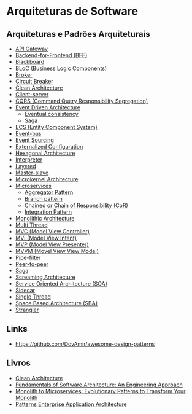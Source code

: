 # Arquiteturas de Software

## Arquiteturas e Padrões Arquiteturais
- [API Gateway](https://towardsdatascience.com/microservice-architecture-and-its-10-most-important-design-patterns-824952d7fa41)
- [Backend-for-Frontend (BFF)](https://medium.com/better-programming/modern-day-architecture-design-patterns-for-software-professionals-9056ee1ed977)
- [Blackboard](https://towardsdatascience.com/10-common-software-architectural-patterns-in-a-nutshell-a0b47a1e9013)
- [BLoC (Business Logic Components)](https://www.didierboelens.com/2018/08/reactive-programming-streams-bloc/)
- [Broker](http://www.dossier-andreas.net/software_architecture/broker.html)
- [Circuit Breaker](https://medium.com/better-programming/modern-day-architecture-design-patterns-for-software-professionals-9056ee1ed977)
- [Clean Architecture](https://blog.cleancoder.com/uncle-bob/2012/08/13/the-clean-architecture.html)
- [Client-server](https://levelup.gitconnected.com/software-architecture-the-important-architectural-patterns-you-need-to-know-a1f5ea7e4e3d)
- [CQRS (Command Query Responsibility Segregation)](https://microservices.io/patterns/data/cqrs.html)
- [Event Driven Architecture](https://microservices.io/patterns/data/event-driven-architecture.html)
  - [Eventual consistency](https://en.wikipedia.org/wiki/Eventual_consistency)
  - [Saga](https://microservices.io/patterns/data/saga.html)
- [ECS (Entity Component System)](https://pt.wikipedia.org/wiki/Entity-component-system)
- [Event-bus](https://towardsdatascience.com/10-common-software-architectural-patterns-in-a-nutshell-a0b47a1e9013)
- [Event Sourcing](https://medium.com/better-programming/modern-day-architecture-design-patterns-for-software-professionals-9056ee1ed977)
- [Externalized Configuration](https://towardsdatascience.com/microservice-architecture-and-its-10-most-important-design-patterns-824952d7fa41)
- [Hexagonal Architecture](https://en.wikipedia.org/wiki/Hexagonal_architecture_(software))
- [Interpreter](https://towardsdatascience.com/10-common-software-architectural-patterns-in-a-nutshell-a0b47a1e9013)
- [Layered](https://towardsdatascience.com/10-common-software-architectural-patterns-in-a-nutshell-a0b47a1e9013)
- [Master-slave](https://towardsdatascience.com/10-common-software-architectural-patterns-in-a-nutshell-a0b47a1e9013)
- [Microkernel Architecture](https://priyalwalpita.medium.com/software-architecture-patterns-microkernel-architecture-97cee200264e)
- [Microservices](https://levelup.gitconnected.com/software-architecture-the-important-architectural-patterns-you-need-to-know-a1f5ea7e4e3d)
  - [Aggregator Pattern](https://medium.com/distributed-knowledge/scalable-web-architectures-concepts-design-6fd372ee4541)
  - [Branch pattern](https://medium.com/distributed-knowledge/scalable-web-architectures-concepts-design-6fd372ee4541)
  - [Chained or Chain of Responsibility (CoR)](https://medium.com/distributed-knowledge/scalable-web-architectures-concepts-design-6fd372ee4541)
  - [Integration Pattern](https://medium.com/distributed-knowledge/scalable-web-architectures-concepts-design-6fd372ee4541)
- [Monolithic Architecture](https://medium.com/distributed-knowledge/scalable-web-architectures-concepts-design-6fd372ee4541)
- [Multi Thread](https://en.wikipedia.org/wiki/Multithreading_(computer_architecture)#:~:text=In%20computer%20architecture%2C%20multithreading%20is,This%20approach%20differs%20from%20multiprocessing.)
- [MVC (Model View Controller)](https://pt.wikipedia.org/wiki/MVC)
- [MVI (Model View Intent)](https://fueled.com/blog/what-is-mvi-model-view-intent/)
- [MVP (Model View Presenter)](https://pt.wikipedia.org/wiki/Model-view-presenter)
- [MVVM (Movel View View Model)](https://en.wikipedia.org/wiki/Model%E2%80%93view%E2%80%93viewmodel)
- [Pipe-filter](https://levelup.gitconnected.com/software-architecture-the-important-architectural-patterns-you-need-to-know-a1f5ea7e4e3d)
- [Peer-to-peer](https://towardsdatascience.com/10-common-software-architectural-patterns-in-a-nutshell-a0b47a1e9013)
- [Saga](https://towardsdatascience.com/microservice-architecture-and-its-10-most-important-design-patterns-824952d7fa41)
- [Screaming Architecture](https://blog.cleancoder.com/uncle-bob/2011/09/30/Screaming-Architecture.html)
- [Service Oriented Architecture (SOA)](https://medium.com/@SoftwareDevelopmentCommunity/what-is-service-oriented-architecture-fa894d11a7ec#:~:text=Service%2DOriented%20Architecture%20(SOA),of%20vendors%20and%20other%20technologies.)
- [Sidecar](https://medium.com/better-programming/modern-day-architecture-design-patterns-for-software-professionals-9056ee1ed977)
- [Single Thread](https://en.wikipedia.org/wiki/Thread_(computing))
- [Space Based Architecture (SBA)](https://en.wikipedia.org/wiki/Space-based_architecture#:~:text=Space%2Dbased%20architecture%20(SBA),using%20the%20tuple%20space%20paradigm.)
- [Strangler](https://medium.com/better-programming/modern-day-architecture-design-patterns-for-software-professionals-9056ee1ed977)

## Links
- https://github.com/DovAmir/awesome-design-patterns

## Livros
- [Clean Architecture](https://www.amazon.com.br/Arquitetura-Limpa-artes%C3%A3o-estrutura-software-ebook/dp/B085PP6Y8P/ref=asc_df_B085PP6Y8P/?tag=googleshopp00-20&linkCode=df0&hvadid=426564911966&hvpos=&hvnetw=g&hvrand=11450558934850062724&hvpone=&hvptwo=&hvqmt=&hvdev=c&hvdvcmdl=&hvlocint=&hvlocphy=1001751&hvtargid=pla-893564488271&psc=1)
- [Fundamentals of Software Architecture: An Engineering Approach](https://www.amazon.com.br/Fundamentals-Software-Architecture-Neal-Ford/dp/1492043451/ref=asc_df_1492043451/?tag=googleshopp00-20&linkCode=df0&hvadid=379795170134&hvpos=&hvnetw=g&hvrand=246121054958374246&hvpone=&hvptwo=&hvqmt=&hvdev=c&hvdvcmdl=&hvlocint=&hvlocphy=1001751&hvtargid=pla-751683725274&psc=1)
- [Monolith to Microservices: Evolutionary Patterns to Transform Your Monolith](https://www.amazon.com.br/Monolith-Microservices-Sam-Newman/dp/1492047848)
- [Patterns Enterprise Application Architecture](https://www.amazon.com.br/Patterns-Enterprise-Application-Architecture-Martin/dp/0321127420)
